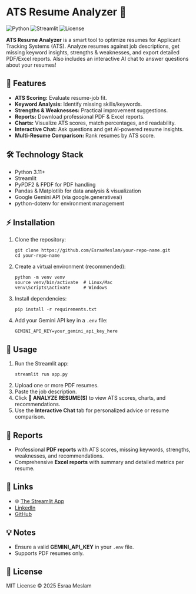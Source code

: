 <!DOCTYPE html>
<html lang="en">
<head>
<meta charset="UTF-8">
<title>ATS Resume Analyzer</title>
</head>
<body>
<h1>ATS Resume Analyzer 🚀</h1>

<!-- Badges -->
<p>
  <img src="https://img.shields.io/badge/Python-3.11-blue" alt="Python">
  <img src="https://img.shields.io/badge/Streamlit-1.24-orange" alt="Streamlit">
  <img src="https://img.shields.io/badge/License-MIT-green" alt="License">
</p>



<p><strong>ATS Resume Analyzer</strong> is a smart tool to optimize resumes for Applicant Tracking Systems (ATS). Analyze resumes against job descriptions, get missing keyword insights, strengths & weaknesses, and export detailed PDF/Excel reports. Also includes an interactive AI chat to answer questions about your resumes!</p>

<h2>🌟 Features</h2>
<ul>
  <li><strong>ATS Scoring:</strong> Evaluate resume-job fit.</li>
  <li><strong>Keyword Analysis:</strong> Identify missing skills/keywords.</li>
  <li><strong>Strengths & Weaknesses:</strong> Practical improvement suggestions.</li>
  <li><strong>Reports:</strong> Download professional PDF & Excel reports.</li>
  <li><strong>Charts:</strong> Visualize ATS scores, match percentages, and readability.</li>
  <li><strong>Interactive Chat:</strong> Ask questions and get AI-powered resume insights.</li>
  <li><strong>Multi-Resume Comparison:</strong> Rank resumes by ATS score.</li>
</ul>

<h2>🛠️ Technology Stack</h2>
<ul>
  <li>Python 3.11+</li>
  <li>Streamlit</li>
  <li>PyPDF2 & FPDF for PDF handling</li>
  <li>Pandas & Matplotlib for data analysis & visualization</li>
  <li>Google Gemini API (via google.generativeai)</li>
  <li>python-dotenv for environment management</li>
</ul>

<h2>⚡ Installation</h2>
<ol>
  <li>Clone the repository:
    <pre><code>git clone https://github.com/EsraaMeslam/your-repo-name.git
cd your-repo-name</code></pre>
  </li>
  <li>Create a virtual environment (recommended):
    <pre><code>python -m venv venv
source venv/bin/activate  # Linux/Mac
venv\Scripts\activate     # Windows</code></pre>
  </li>
  <li>Install dependencies:
    <pre><code>pip install -r requirements.txt</code></pre>
  </li>
  <li>Add your Gemini API key in a <code>.env</code> file:
    <pre><code>GEMINI_API_KEY=your_gemini_api_key_here</code></pre>
  </li>
</ol>

<h2>🚀 Usage</h2>
<ol>
  <li>Run the Streamlit app:
    <pre><code>streamlit run app.py</code></pre>
  </li>
  <li>Upload one or more PDF resumes.</li>
  <li>Paste the job description.</li>
  <li>Click <strong>🚀 ANALYZE RESUME(S)</strong> to view ATS scores, charts, and recommendations.</li>
  <li>Use the <strong>Interactive Chat</strong> tab for personalized advice or resume comparison.</li>
</ol>

<h2>📄 Reports</h2>
<ul>
  <li>Professional <strong>PDF reports</strong> with ATS scores, missing keywords, strengths, weaknesses, and recommendations.</li>
  <li>Comprehensive <strong>Excel reports</strong> with summary and detailed metrics per resume.</li>
</ul>

<h2>🔗 Links</h2>
<ul>
  <li>🌐 <a href="https://smart-ats-analyzer.streamlit.app/" target="_blank">The Streamlit App</a></li>
  <li><a href="https://www.linkedin.com/in/esraa-meslam-873a20241" target="_blank">LinkedIn</a></li>
  <li><a href="https://github.com/EsraaMeslam" target="_blank">GitHub</a></li>
</ul>

<h2>💡 Notes</h2>
<ul>
  <li>Ensure a valid <strong>GEMINI_API_KEY</strong> in your <code>.env</code> file.</li>
  <li>Supports PDF resumes only.</li>
</ul>

<h2>📌 License</h2>
<p>MIT License © 2025 Esraa Meslam</p>

</body>
</html>
